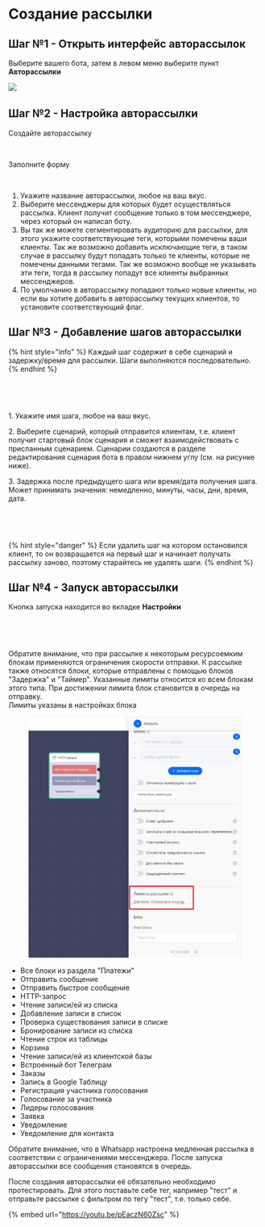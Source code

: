 # Создание рассылки

## Шаг №1 - Открыть интерфейс авторассылок

Выберите вашего бота, затем в левом меню выберите пункт **Авторассылки**

![](<../../.gitbook/assets/image (38).png>)

## Шаг №2 - Настройка авторассылки

Создайте авторассылку

<figure><img src="../../.gitbook/assets/image (67).png" alt=""><figcaption></figcaption></figure>

Заполните форму

<figure><img src="../../.gitbook/assets/image (59).png" alt=""><figcaption></figcaption></figure>

1. Укажите название авторассылки, любое на ваш вкус.
2. Выберите мессенджеры для которых будет осуществляться рассылка. Клиент получит сообщение только в том мессенджере, через который он написал боту.
3. Вы так же можете сегментировать аудиторию для рассылки, для этого укажите соответствующие теги, которыми помечены ваши клиенты. Так же возможно добавить исключающие теги, в таком случае в рассылку будут попадать только те клиенты, которые не помечены данными тегами. Так же возможно вообще не указывать эти теги, тогда в рассылку попадут все клиенты выбранных мессенджеров.
4. По умолчанию в авторассылку попадают только новые клиенты, но если вы хотите добавить в авторассылку текущих клиентов, то установите соответствующий флаг.

## Шаг №3 - Добавление шагов авторассылки

{% hint style="info" %}
Каждый шаг содержит в себе сценарий и задержку/время для рассылки. Шаги выполняются последовательно.
{% endhint %}

<figure><img src="../../.gitbook/assets/image (68).png" alt=""><figcaption></figcaption></figure>

<figure><img src="../../.gitbook/assets/image (53).png" alt=""><figcaption></figcaption></figure>

1\. Укажите имя шага, любое на ваш вкус.

2\. Выберите сценарий, который отправится клиентам, т.е. клиент получит стартовый блок сценария и сможет взаимодействовать с присланным сценарием. Сценарии создаются в разделе редактирования сценария бота в правом нижнем углу (см. на рисунке ниже).

3\. Задержка после предыдущего шага или время/дата получения шага. Может принимать значения: немедленно, минуты, часы, дни, время, дата.

<figure><img src="../../.gitbook/assets/image (51).png" alt=""><figcaption></figcaption></figure>

<figure><img src="../../.gitbook/assets/image (49).png" alt=""><figcaption></figcaption></figure>

{% hint style="danger" %}
Если удалить шаг на котором остановился клиент, то он возвращается на первый шаг и начинает получать рассылку заново, поэтому старайтесь не удалять шаги.
{% endhint %}

## Шаг №4 - Запуск авторассылки

Кнопка запуска находится во вкладке **Настройки**

<figure><img src="../../.gitbook/assets/image (52).png" alt=""><figcaption></figcaption></figure>

<figure><img src="../../.gitbook/assets/image (43).png" alt=""><figcaption></figcaption></figure>

Обратите внимание, что при рассылке к некоторым ресурсоемким блокам применяются ограничения скорости отправки. К рассылке также относятся блоки, которые отправлены с помощью блоков "Задержка" и "Таймер". Указанные лимиты относится ко всем блокам этого типа. При достижении лимита блок становится в очередь на отправку. \
Лимиты указаны в настройках блока

<figure><img src="../../.gitbook/assets/Скриншот-15-06-2024 12_54_11.jpg" alt=""><figcaption></figcaption></figure>

* Все блоки из раздела "Платежи"
* Отправить сообщение
* Отправить быстрое сообщение
* HTTP-запрос
* Чтение записи/ей из списка
* Добавление записи в список
* Проверка существования записи в списке
* Бронирование записи из списка
* Чтение строк из таблицы
* Корзина
* Чтение записи/ей из клиентской базы
* Встроенный бот Телеграм
* Заказы
* Запись в Google Таблицу
* Регистрация участника голосования
* Голосование за участника
* Лидеры голосования
* Заявка
* Уведомление
* Уведомление для контакта

Обратите внимание, что в Whatsapp настроена медленная рассылка в соответствии с ограничениями мессенджера. После запуска авторассылки все сообщения становятся в очередь.

После создания авторассылки её обязательно необходимо протестировать. Для этого поставьте себе тег, например "тест" и отправьте рассылке с фильтром по тегу "тест", т.е. только себе.

{% embed url="https://youtu.be/pEaczN60Zsc" %}
